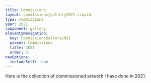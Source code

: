 ```yaml
---
title: Commissions
layout: commissions/gallery2021.liquid
type: commissions
year: 2021
component: gallery
eleventyNavigation:
  key: CommissionsGallery2021
  parent: Commissions
  title: 2021
  order: 3
navOptions:
  includeSelf: true
---
```


Here is the collection of commissioned artwork I have done in 2021.
